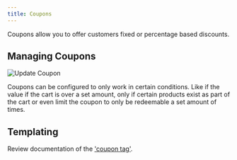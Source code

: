```yaml
---
title: Coupons
---
```


Coupons allow you to offer customers fixed or percentage based discounts.

## Managing Coupons

![Update Coupon](/img/simple-commerce/coupon-publish-form.png)

Coupons can be configured to only work in certain conditions. Like if the value if the cart is over a set amount, only if certain products exist as part of the cart or even limit the coupon to only be redeemable a set amount of times.

## Templating

Review documentation of the ['coupon tag'](/tags/coupon-tag).
